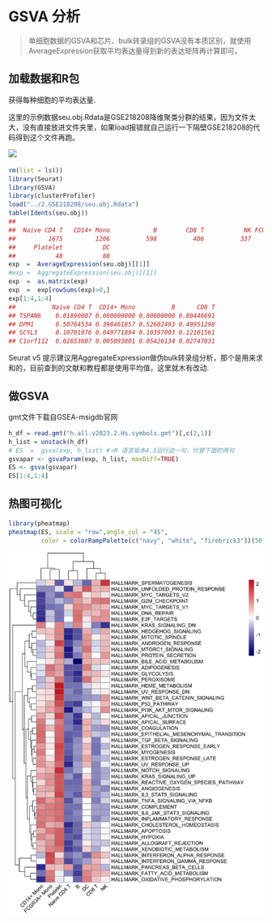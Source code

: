 



# GSVA 分析
> 单细胞数据的GSVA和芯片、bulk转录组的GSVA没有本质区别，就使用AverageExpression获取平均表达量得到新的表达矩阵再计算即可。

## 加载数据和R包

获得每种细胞的平均表达量.

这里的示例数据seu.obj.Rdata是GSE218208降维聚类分群的结果，因为文件太大，没有直接放进文件夹里，如果load报错就自己运行一下隔壁GSE218208的代码得到这个文件再跑。

![](https://upload-images.jianshu.io/upload_images/9475888-2e226458a1b95f77.png?imageMogr2/auto-orient/strip%7CimageView2/2/w/1240)


``` r
rm(list = ls())
library(Seurat)
library(GSVA)
library(clusterProfiler)
load("../2.GSE218208/seu.obj.Rdata")
table(Idents(seu.obj))
## 
##  Naive CD4 T   CD14+ Mono            B        CD8 T           NK FCGR3A+ Mono 
##         1675         1206          598          406          337          125 
##     Platelet           DC 
##           48           88
exp  =  AverageExpression(seu.obj)[[1]]
#exp =  AggregateExpression(seu.obj)[[1]]
exp  =  as.matrix(exp)
exp  =  exp[rowSums(exp)>0,] 
exp[1:4,1:4]
##          Naive CD4 T  CD14+ Mono          B      CD8 T
## TSPAN6    0.01890007 0.000000000 0.00000000 0.00446691
## DPM1      0.50764534 0.398461857 0.52602493 0.49951298
## SCYL3     0.10701976 0.049771894 0.10397003 0.12101561
## C1orf112  0.02653607 0.005093801 0.05426134 0.02747031
```

Seurat v5 提示建议用AggregateExpression做伪bulk转录组分析，那个是用来求和的，目前查到的文献和教程都是使用平均值，这里就木有改动.

## 做GSVA

gmt文件下载自GSEA-msigdb官网


``` r
h_df = read.gmt("h.all.v2023.2.Hs.symbols.gmt")[,c(2,1)]
h_list = unstack(h_df)
# ES  =  gsva(exp, h_list) #⭐R 语言版本4.3运行这一句，代替下面的两句
gsvapar <- gsvaParam(exp, h_list, maxDiff=TRUE) 
ES <- gsva(gsvapar)
ES[1:4,1:4]
```


## 热图可视化


``` r
library(pheatmap)
pheatmap(ES, scale = "row",angle_col = "45",
         color = colorRampPalette(c("navy", "white", "firebrick3"))(50))
```

<img src="03-4-GSVA_files/figure-html/unnamed-chunk-3-1.png" width="672" style="display: block; margin: auto;" />





